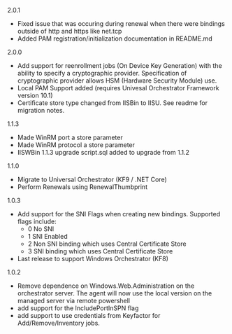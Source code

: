 2.0.1
* Fixed issue that was occuring during renewal when there were bindings outside of http and https like net.tcp
* Added PAM registration/initialization documentation in README.md

2.0.0
* Add support for reenrollment jobs (On Device Key Generation) with the ability to specify a cryptographic provider. Specification of cryptographic provider allows HSM (Hardware Security Module) use.
* Local PAM Support added (requires Univesal Orchestrator Framework version 10.1)
* Certificate store type changed from IISBin to IISU. See readme for migration notes.


1.1.3
* Made WinRM port a store parameter
* Made WinRM protocol a store parameter
* IISWBin 1.1.3 upgrade script.sql added to upgrade from 1.1.2

1.1.0
* Migrate to Universal Orchestrator (KF9 / .NET Core)
* Perform Renewals using RenewalThumbprint

1.0.3
* Add support for the SNI Flags when creating new bindings.  Supported flags include:
	* 0  No SNI
    * 1  SNI Enabled
    * 2  Non SNI binding which uses Central Certificate Store
    * 3  SNI binding which uses Central Certificate Store
* Last release to support Windows Orchestrator (KF8)

1.0.2
* Remove dependence on Windows.Web.Administration on the orchestrator server.  The agent will now use the local version on the managed server via remote powershell
* add support for the IncludePortInSPN flag
* add support to use credentials from Keyfactor for Add/Remove/Inventory jobs.  
